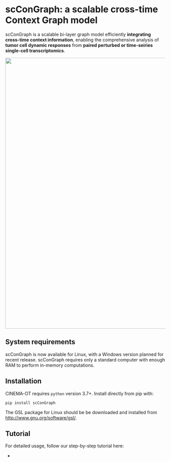 # scConGraph: a scalable cross-time Context Graph model
scConGraph is a scalable bi-layer graph model efficiently **integrating cross-time context information**, enabling the comprehensive analysis of **tumor cell dynamic responses** from **paired perturbed or time-seiries single-cell transcriptomics**.

<p align="center">
  <img width="850"  src="https://github.com/Li-Xinqi/scConGraph/assets/53567070/410b5b7f-b4e7-4b63-906f-049799ef22f1">
</p>


## System requirements
scConGraph is now available for Linux, with a Windows version planned for recent release. scConGraph requires only a standard computer with enough RAM to perform in-memory computations.

## Installation
CINEMA-OT requires `python` version 3.7+.  Install directly from pip with:

    pip install scConGraph
    
The GSL package for Linux should be be downloaded and installed from http://www.gnu.org/software/gsl/.

## Tutorial
For detailed usage, follow our step-by-step tutorial here:

- 
